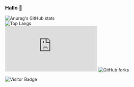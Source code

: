 ### Hallo 👋

![Anurag's GitHub stats](https://github-readme-stats.vercel.app/api?username=archisvaze&count_private=true&show_icons=true&include_all_commits=true&hide=contribs)  
![Top Langs](https://github-readme-stats.vercel.app/api/top-langs/?username=archisvaze&hide=TeX&layout=compact)  
![GitHub commits](https://badgen.net/github/commits/Naereen/Strapdown.js)
![GitHub forks](https://badgen.net/github/forks/Naereen/Strapdown.js/)


![Visitor Badge](https://visitor-badge.laobi.icu/badge?page_id=archisvaze.archisvaze)
<!--
**archisvaze/archisvaze** is a ✨ _special_ ✨ repository because its `README.md` (this file) appears on your GitHub 

Here are some ideas to get you started:

- 🔭 I’m currently working on ...
- 🌱 I’m currently learning ...
- 👯 I’m looking to collaborate on ...
- 🤔 I’m looking for help with ...
- 💬 Ask me about ...
- 📫 How to reach me: ...
- 😄 Pronouns: ...
- ⚡ Fun fact: ...
-->
